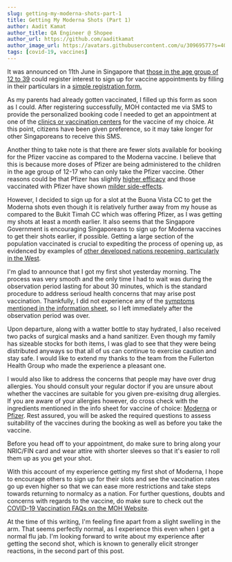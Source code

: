 ```yaml
---
slug: getting-my-moderna-shots-part-1
title: Getting My Moderna Shots (Part 1)
author: Aadit Kamat
author_title: QA Engineer @ Shopee
author_url: https://github.com/aaditkamat
author_image_url: https://avatars.githubusercontent.com/u/30969577?s=400&u=9558fc3557d79c88a7080034fe8c22654aca2e4d&v=4
tags: [covid-19, vaccines]
---
```


It was announced on 11th June in Singapore that [those in the age group of 
12 to 39](https://www.straitstimes.com/singapore/singaporeans-aged-12-to-39-can-book-vaccination-appointments-from-friday) 
could register interest to sign up for vaccine appointments by filling in 
their particulars in a [simple registration form.](https://preregister.vaccine.gov.sg)


As my parents had already gotten vaccinated, I filled up this form as soon 
as I could. After registering successfully, MOH contacted me via SMS to 
provide the personalized booking code I needed to get an appointment at 
one of the [clinics or vaccination centers](https://www.vaccine.gov.sg/locations-vcs) for the vaccine of my choice. At this point, citizens have 
been given preference, so it may take longer for other Singaporeans to 
receive this SMS.

Another thing to take note is that there are fewer slots available for 
booking for the Pfizer vaccine as compared to the Moderna vaccine. I 
believe that this is because more doses of Pfizer are being administered 
to the children in the age group of 12-17 who can only take the Pfizer 
vaccine. Other reasons could be that Pfizer has slightly 
[higher efficacy](https://www.statnews.com/2021/02/02/comparing-the-covid-19-vaccines-developed-by-pfizer-moderna-and-johnson-johnson/) and those vaccinated with Pfizer have shown [milder side-effects](https://www.straitstimes.com/singapore/covid-19-more-opting-for-pfizer-vaccine-despite-longer-wait-than-for-moderna).

However, I decided to sign up for a slot at the Buona Vista CC to get the 
Moderna shots even though it is relatively further away from my house as 
compared to the Bukit Timah CC which was offering Pfizer, as I was getting 
my shots at least a month earlier. It also seems that the Singapore 
Government is encouraging Singaporeans to sign up for Moderna vaccines to 
get their shots earlier, if possible. Getting a large section of the 
population vaccinated is crucial to expediting the process of opening up, 
as evidenced by examples of [other developed nations reopening, 
particularly in the West](https://www.straitstimes.com/asia/race-ahead-or-stay-cautious).

I'm glad to announce that I got my first shot yesterday morning. The process was very smooth and the only time I had to wait was during the observation period lasting for about 30 minutes, which is the standard procedure to address serioud health concerns that may arise post vaccination. 
Thankfully, I did not experience any of the [symptoms mentioned in the 
information sheet](https://www.moh.gov.sg/docs/librariesprovider5/vaccination-matter/moderna-vis-recipients-4-jun.pdf), so I left immediately after the observation period was over. 

Upon departure, along with a watter bottle to stay hydrated, I also 
received two packs of surgical masks and a hand sanitizer. Even though my 
family has sizeable stocks for both items, I was glad to see that they 
were being distributed anyways so that all of us can continue to exercise 
caution and stay safe. I would like to extend my thanks to the team from 
the Fullerton Health Group who made the experience a pleasant one.

I would also like to address the concerns that people may have over drug 
allergies. You should consult your regular doctor if you are unsure about 
whether the vaccines are suitable for you given pre-exisitng drug 
allergies. If you are aware of your allergies however, do cross check with 
the ingredients mentioned in the info sheet for vaccine of choice: 
[Moderna](https://www.moh.gov.sg/docs/librariesprovider5/vaccination-matter/moderna-vis-recipients-4-jun.pdf) or [Pfizer](https://www.moh.gov.sg/docs/librariesprovider5/vaccination-matter/pfizer-vis-recipients-4-jun.pdf). Rest assured, you will be asked the required 
questions to assess suitability of the vaccines during the booking as well 
as before you take the vaccine.

Before you head off to your appointment, do make sure to bring along your NRIC/FIN card and wear attire with shorter sleeves so that it's easier to roll them up as you get your shot.

With this account of my experience getting my first shot of Moderna, I hope to encourage others to sign up for their slots and see the vaccination rates go up even higher so that we can ease more restrictions and take steps towards returning to normalcy as a nation. For further questions, doubts and concerns with regards to the vaccine, do make sure to check out the [COVID-19 Vaccination FAQs on the MOH Website](https://www.moh.gov.sg/covid-19/vaccination/faqs).

At the time of this writing, I'm feeling fine apart from a slight swelling in the arm. That seems perfectly normal, as I experience this even when I get a normal flu jab. I'm looking forward to write about my experience after getting the second shot, which is known to generally elicit stronger reactions, in the second part of this post.
